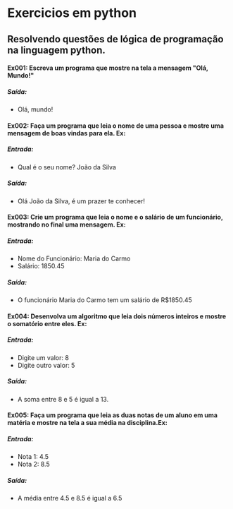 # Exercicios em python

## Resolvendo questões de lógica de programação na linguagem python.

#### Ex001: Escreva um programa que mostre na tela a mensagem "Olá, Mundo!"

##### Saída:
* Olá, mundo!

#### Ex002: Faça um programa que leia o nome de uma pessoa e mostre uma mensagem de boas vindas para ela. Ex:

##### Entrada:
* Qual é o seu nome? João da Silva
##### Saída:
* Olá João da Silva, é um prazer te conhecer!

#### Ex003:  Crie um programa que leia o nome e o salário de um funcionário, mostrando no final uma mensagem. Ex:

##### Entrada:
* Nome do Funcionário: Maria do Carmo
* Salário: 1850.45
##### Saída:
* O funcionário Maria do Carmo tem um salário de R$1850.45

#### Ex004: Desenvolva um algoritmo que leia dois números inteiros e mostre o somatório entre eles. Ex:

##### Entrada: 
* Digite um valor: 8
* Digite outro valor: 5
##### Saída:
* A soma entre 8 e 5 é igual a 13.

#### Ex005: Faça um programa que leia as duas notas de um aluno em uma matéria e mostre na tela a sua média na disciplina.Ex:

##### Entrada:
* Nota 1: 4.5
* Nota 2: 8.5
##### Saída:
* A média entre 4.5 e 8.5 é igual a 6.5